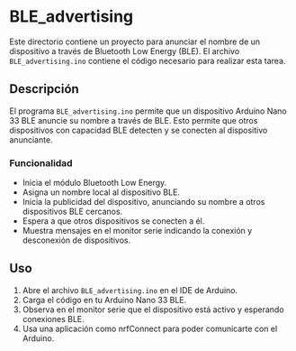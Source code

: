 # BLE_advertising

Este directorio contiene un proyecto para anunciar el nombre de un dispositivo a través de Bluetooth Low Energy (BLE). El archivo `BLE_advertising.ino` contiene el código necesario para realizar esta tarea.

## Descripción

El programa `BLE_advertising.ino` permite que un dispositivo Arduino Nano 33 BLE anuncie su nombre a través de BLE. Esto permite que otros dispositivos con capacidad BLE detecten y se conecten al dispositivo anunciante.

### Funcionalidad

- Inicia el módulo Bluetooth Low Energy.
- Asigna un nombre local al dispositivo BLE.
- Inicia la publicidad del dispositivo, anunciando su nombre a otros dispositivos BLE cercanos.
- Espera a que otros dispositivos se conecten a él.
- Muestra mensajes en el monitor serie indicando la conexión y desconexión de dispositivos.

## Uso

1. Abre el archivo `BLE_advertising.ino` en el IDE de Arduino.
2. Carga el código en tu Arduino Nano 33 BLE.
3. Observa en el monitor serie que el dispositivo está activo y esperando conexiones BLE.
4. Usa una aplicación como nrfConnect para poder comunicarte con el Arduino.
